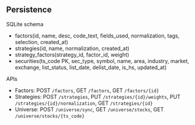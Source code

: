 ## Persistence

SQLite schema
- factors(id, name, desc, code_text, fields_used, normalization, tags, selection, created_at)
- strategies(id, name, normalization, created_at)
- strategy_factors(strategy_id, factor_id, weight)
- securities(ts_code PK, sec_type, symbol, name, area, industry, market, exchange, list_status, list_date, delist_date, is_hs, updated_at)

APIs
- Factors: POST `/factors`, GET `/factors`, GET `/factors/{id}`
- Strategies: POST `/strategies`, PUT `/strategies/{id}/weights`, PUT `/strategies/{id}/normalization`, GET `/strategies/{id}`
- Universe: POST `/universe/sync`, GET `/universe/stocks`, GET `/universe/stocks/{ts_code}`
